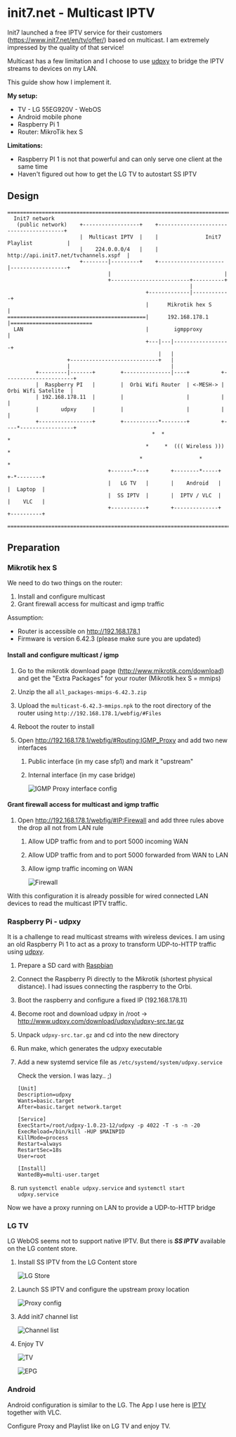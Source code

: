 # init7.net - Multicast IPTV

Init7 launched a free IPTV service for their customers (https://www.init7.net/en/tv/offer/) based on multicast. I am extremely impressed by the quality of that service!

Multicast has a few limitation and I choose to use [udpxy](http://www.udpxy.com/) to bridge the IPTV streams to devices on my LAN.

This guide show how I implement it.

**My setup:**

* TV - LG 55EG920V - WebOS
* Android mobile phone
* Raspberry Pi 1
* Router: MikroTik hex S

**Limitations:**

* Raspberry PI 1 is not that powerful and can only serve one client at the same time
* Haven't figured out how to get the LG TV to autostart SS IPTV



## Design

```
==================================================================================================
  Init7 network
   (public network)    +------------------+    +----------------------------------------+
                       |  Multicast IPTV  |    |               Init7 Playlist           |
                       |    224.0.0.0/4   |    |  http://api.init7.net/tvchannels.xspf  |
                       +--------|---------+    +---------------------|------------------+
                                |                                    |
                                +-------------------------+----------+
                                                          |
                                            +-------------|------------+
                                            |      Mikrotik hex S      |
============================================|      192.168.178.1       |==========================
  LAN                                       |        igmpproxy         |
                                            +---|---|------------------+
                                                |   |
                   +----------------------------+   |
                   |                                |
         +---------|-------+        +---------------|----+          +----------------------+
         |  Raspberry PI   |        |  Orbi Wifi Router  | <-MESH-> |  Orbi Wifi Satelite  |
         | 192.168.178.11  |        |                    |          |                      |
         |       udpxy     |        |                    |          |                      |
         +-----------------+        +-----------*--------+          +----*-----------------+
                                              *  *                     *
                                            *     *  ((( Wireless ))) *
                                          *                  *           *
                                +-------*---+       +--------*-----+     +-*--------+
                                |   LG TV   |       |    Android   |     |  Laptop  |
                                |  SS IPTV  |       |  IPTV / VLC  |     |    VLC   |
                                +-----------+       +--------------+     +----------+

==================================================================================================
```



## Preparation

### Mikrotik hex S

We need to do two things on the router:

1. Install and configure multicast
2. Grant firewall access for multicast and igmp traffic

Assumption:

* Router is accessible on http://192.168.178.1
* Firmware is version 6.42.3 (please make sure you are updated)

#### Install and configure multicast / igmp

1. Go to the mikrotik download page (http://www.mikrotik.com/download) and get the "Extra Packages" for your router (Mikrotik hex S = mmips)

2. Unzip the all `all_packages-mmips-6.42.3.zip`

3. Upload the `multicast-6.42.3-mmips.npk` to the root directory of the router using `http://192.168.178.1/webfig/#Files`

4. Reboot the router to install

5. Open http://192.168.178.1/webfig/#Routing:IGMP_Proxy and add two new interfaces

   1. Public interface (in my case sfp1) and mark it "upstream"

   2. Internal interface (in my case bridge)

      ![IGMP Proxy interface config](img/igmpproxy.png)

#### Grant firewall access for multicast and igmp traffic

1. Open http://192.168.178.1/webfig/#IP:Firewall and add three rules above the drop all not from LAN rule

   1. Allow UDP traffic from and to port 5000 incoming WAN

   2. Allow UDP traffic from and to port 5000 forwarded from WAN to LAN

   3. Allow igmp traffic incoming on WAN

      ![Firewall](img/firewall.png)



With this configuration it is already possible for wired connected LAN devices to read the multicast IPTV traffic. 

### Raspberry Pi - udpxy

It is a challenge to read multicast streams with wireless devices. I am using an old Raspberry Pi 1 to act as a proxy to transform UDP-to-HTTP traffic using [udpxy](http://www.udpxy.com/).

1. Prepare a SD card with [Raspbian](https://www.raspberrypi.org/downloads/raspbian/)

2. Connect the Raspberry Pi directly to the Mikrotik (shortest physical distance). I had issues connecting the raspberry to the Orbi.

3. Boot the raspberry and configure a fixed IP (192.168.178.11)

4. Become root and download udpxy in /root -> http://www.udpxy.com/download/udpxy/udpxy-src.tar.gz

5. Unpack `udpxy-src.tar.gz` and cd into the new directory

6. Run make, which generates the udpxy executable

7. Add a new systemd service file as `/etc/systemd/system/udpxy.service`

   Check the version. I was lazy.. ;)

   ```
   [Unit]
   Description=udpxy
   Wants=basic.target
   After=basic.target network.target

   [Service]
   ExecStart=/root/udpxy-1.0.23-12/udpxy -p 4022 -T -s -n -20
   ExecReload=/bin/kill -HUP $MAINPID
   KillMode=process
   Restart=always
   RestartSec=18s
   User=root

   [Install]
   WantedBy=multi-user.target
   ```

8. run `systemctl enable udpxy.service` and `systemctl start udpxy.service`

Now we have a proxy running on LAN to provide a UDP-to-HTTP bridge

### LG TV

LG WebOS seems not to support native IPTV. But there is ***SS IPTV*** available on the LG content store.

1. Install SS IPTV from the LG Content store

   ![LG Store](img/lgcontent.jpg)

2. Launch SS IPTV and configure the upstream proxy location

   ![Proxy config](img/proxysetting.jpg)

3. Add init7 channel list

   ![Channel list](img/channellist.jpg)

4. Enjoy TV

   ![TV](img/channeloverview.jpg)

   ![EPG](img/epg.jpg)

### Android

Android configuration is similar to the LG. The App I use here is [IPTV](https://play.google.com/store/apps/details?id=ru.iptvremote.android.iptv) together with VLC.

Configure Proxy and Playlist like on LG TV and enjoy TV.




